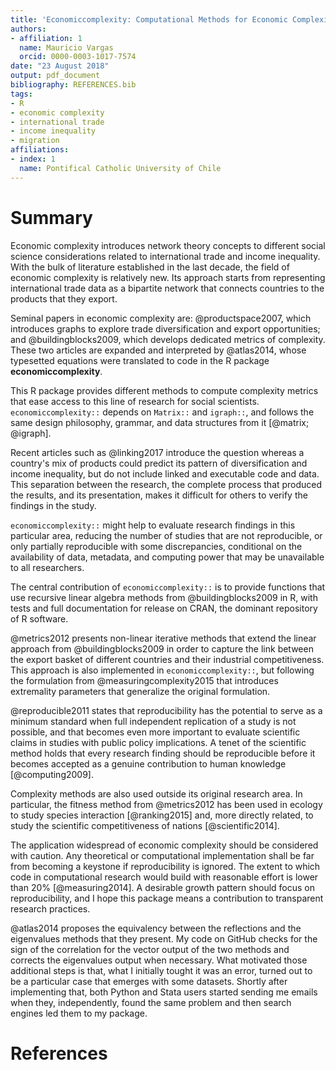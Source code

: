 ```yaml
---
title: 'Economiccomplexity: Computational Methods for Economic Complexity'
authors:
- affiliation: 1
  name: Mauricio Vargas
  orcid: 0000-0003-1017-7574
date: "23 August 2018"
output: pdf_document
bibliography: REFERENCES.bib
tags:
- R
- economic complexity
- international trade
- income inequality
- migration
affiliations:
- index: 1
  name: Pontifical Catholic University of Chile
---
```


# Summary

Economic complexity introduces network theory concepts to different social 
science considerations related to international trade and income inequality. 
With the bulk of literature established in the last decade, the field of 
economic complexity is relatively new. Its approach starts from representing 
international trade data as a bipartite network that connects countries to the 
products that they export.

Seminal papers in economic complexity are: @productspace2007, which introduces 
graphs to explore trade diversification and export opportunities; and 
@buildingblocks2009, which develops dedicated metrics of complexity. These two
articles are expanded and interpreted by @atlas2014, whose typesetted equations
were translated to code in the R package **economiccomplexity**.

This R package provides different methods to compute complexity metrics that ease
access to this line of research for social scientists. `economiccomplexity::`
depends on `Matrix::` and `igraph::`, and
follows the same design philosophy, grammar, and data structures from it
[@matrix; @igraph].

Recent articles such as @linking2017 introduce the question whereas a country's
mix of products could predict its pattern of diversification and income
inequality, but do not include linked and executable code and data. This
separation between the research, the complete process that produced the
results, and its presentation, makes it difficult for others to verify the
findings in the study.

`economiccomplexity::` might help to evaluate research findings in this 
particular area, reducing the number of studies that are not reproducible, or 
only partially reproducible with some discrepancies, conditional on the 
availability of data, metadata, and computing power that may be unavailable to 
all researchers.

The central contribution of `economiccomplexity::` is to provide functions that 
use recursive linear algebra methods from @buildingblocks2009 in R, with tests 
and full documentation for release on CRAN, the dominant repository of R 
software.

@metrics2012 presents non-linear iterative methods that extend
the linear approach from @buildingblocks2009 in order to capture the link
between the export basket of different countries and their industrial
competitiveness. This approach is also implemented in `economiccomplexity::`, but
following the formulation from @measuringcomplexity2015 that introduces
extremality parameters that generalize the original formulation.

@reproducible2011 states that reproducibility has the potential to serve as a
minimum standard when full independent replication of a study is not possible,
and that becomes even more important to evaluate scientific claims in studies
with public policy implications. A tenet of the scientific method holds that
every research finding should be reproducible before it becomes accepted as a
genuine contribution to human knowledge [@computing2009].

Complexity methods are also used outside its original research area. In
particular, the fitness method from @metrics2012 has been used in ecology to
study species interaction [@ranking2015] and, more directly related, to
study the scientific competitiveness of nations [@scientific2014].

The application widespread of economic complexity should be considered with 
caution. Any theoretical or computational implementation shall be far
from becoming a keystone if reproducibility is ignored. The extent to which code
in computational research would build with reasonable effort is lower than 20%
[@measuring2014]. A desirable growth pattern should focus on reproducibility,
and I hope this package means a contribution to transparent research
practices.

@atlas2014 proposes the equivalency between the reflections and 
the eigenvalues methods that they present. My code on GitHub
checks for the sign of the correlation for the vector output of the two methods and 
corrects the eigenvalues output when necessary. What motivated those additional
steps is that, what I initially tought it was an error, turned out to be a 
particular case that emerges with some datasets. Shortly after implementing that,
both Python and Stata users started sending me emails when they, independently,
found the same problem and  then search engines led them to my package.

# References
